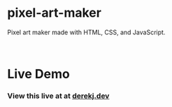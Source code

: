 # pixel-art-maker
Pixel art maker made with HTML, CSS, and JavaScript.

<p>&nbsp;</p>

# Live Demo
### View this live at at [derekj.dev](https://derekj.dev/projects/pixel-art-maker/)
